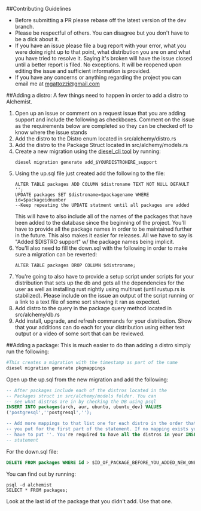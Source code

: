 ##Contributing Guidelines
- Before submitting a PR please rebase off the latest version of the dev
  branch.
- Please be respectful of others. You can disagree but you don't have to
  be a dick about it.
- If you have an issue please file a bug report with your error, what
  you were doing right up to that point, what distribution you are on
  and what you have tried to resolve it. Saying it's broken will have
  the issue closed until a better report is filed. No exceptions. It
  will be reopened upon editing the issue and sufficient information is
  provided.
- If you have any concerns or anything regarding the project you can
  email me at mgattozzi@gmail.com

##Adding a distro:
A few things need to happen in order to add a distro to Alchemist.

1. Open up an issue or comment on a request issue that you are adding
   support and include the following as checkboxes. Comment on the issue
   as the requirements below are completed so they can be checked off to
   know where the issue stands
2. Add the distro to the Distro enum located in src/alchemy/distro.rs
3. Add the distro to the Package Struct located in src/alchemy/models.rs
4. Create a new migration using the [diesel_cli
   tool](https://github.com/diesel-rs/diesel/blob/master/diesel_cli) by
   running:
   ```
   diesel migration generate add_$YOURDISTROHERE_support
   ```
5. Using the up.sql file just created add the following to the file:
   ```
   ALTER TABLE packages ADD COLUMN $distroname TEXT NOT NULL DEFAULT '';
   UPDATE packages SET $distroname=$packagename WHERE
   id=$packageidnumber
   --Keep repeating the UPDATE statment until all packages are added
   ```
   This will have to also include all of the names of the packages that
   have been added to the database since the beginning of the project.
   You'll have to provide all the package names in order to be
   maintained further in the future. This also makes it easier for
   releases. All we have to say is "Added $DISTRO support" w/ the
   package names being implicit.
6. You'll also need to fill the down.sql with the following in order to
   make sure a migration can be reverted:
   ```
   ALTER TABLE packages DROP COLUMN $distroname;
   ```
7. You're going to also have to provide a setup script under scripts for
   your distribution that sets up the db and gets all the dependencies
   for the user as well as installing rust nightly using multirust
   (until rustup.rs is stabilized). Please include on the issue an
   output of the script running or a link to a text file of some sort
   showing it ran as expected.
8. Add distro to the query in the package query method located in
   src/alchemy/db.rs
9. Add install, upgrade, and refresh commands for your distribution.
   Show that your additions can do each for your distribution using
   either text output or a video of some sort that can be reviewed.

##Adding a package:
This is much easier to do than adding a distro simply run the following:

```bash
#This creates a migration with the timestamp as part of the name
diesel migration generate pkgmappings
```

Open up the up.sql from the new migration and add the following:

```sql
-- After packages include each of the distros located in the
-- Packages struct in src/alchemy/models folder. You can
-- see what distros are in by checking the DB using psql
INSERT INTO packages(arch, aur, ubuntu, ubuntu_dev) VALUES
('postgresql',''postgresql','');

-- Add more mappings to that list one for each distro in the order that
-- you put for the first part of the statement. If no mapping exists you
-- have to put ''. You're required to have all the distros in your INSERT
-- statement
```

For the down.sql file:

```sql
DELETE FROM packages WHERE id > $ID_OF_PACKAGE_BEFORE_YOU_ADDED_NEW_ONES
```

You can find out by running:
```
psql -d alchemist
SELECT * FROM packages;
```

Look at the last id of the package that you didn't add. Use that one.

```
